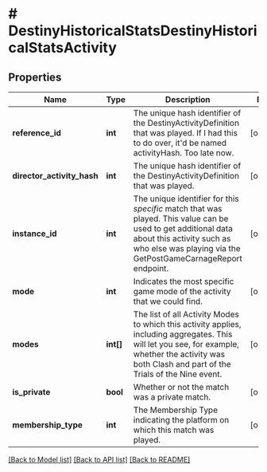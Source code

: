 # # DestinyHistoricalStatsDestinyHistoricalStatsActivity

## Properties

Name | Type | Description | Notes
------------ | ------------- | ------------- | -------------
**reference_id** | **int** | The unique hash identifier of the DestinyActivityDefinition that was played. If I had this to do over, it&#39;d be named activityHash. Too late now. | [optional]
**director_activity_hash** | **int** | The unique hash identifier of the DestinyActivityDefinition that was played. | [optional]
**instance_id** | **int** | The unique identifier for this *specific* match that was played.  This value can be used to get additional data about this activity such as who else was playing via the GetPostGameCarnageReport endpoint. | [optional]
**mode** | **int** | Indicates the most specific game mode of the activity that we could find. | [optional]
**modes** | **int[]** | The list of all Activity Modes to which this activity applies, including aggregates. This will let you see, for example, whether the activity was both Clash and part of the Trials of the Nine event. | [optional]
**is_private** | **bool** | Whether or not the match was a private match. | [optional]
**membership_type** | **int** | The Membership Type indicating the platform on which this match was played. | [optional]

[[Back to Model list]](../../README.md#models) [[Back to API list]](../../README.md#endpoints) [[Back to README]](../../README.md)
